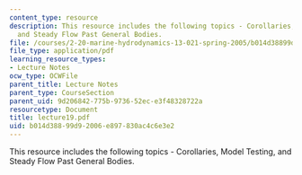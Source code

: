 ```yaml
---
content_type: resource
description: This resource includes the following topics - Corollaries, Model Testing,
  and Steady Flow Past General Bodies.
file: /courses/2-20-marine-hydrodynamics-13-021-spring-2005/b014d38899d92006e897830ac4c6e3e2_lecture19.pdf
file_type: application/pdf
learning_resource_types:
- Lecture Notes
ocw_type: OCWFile
parent_title: Lecture Notes
parent_type: CourseSection
parent_uid: 9d206842-775b-9736-52ec-e3f48328722a
resourcetype: Document
title: lecture19.pdf
uid: b014d388-99d9-2006-e897-830ac4c6e3e2
---
```

This resource includes the following topics - Corollaries, Model Testing, and Steady Flow Past General Bodies.

